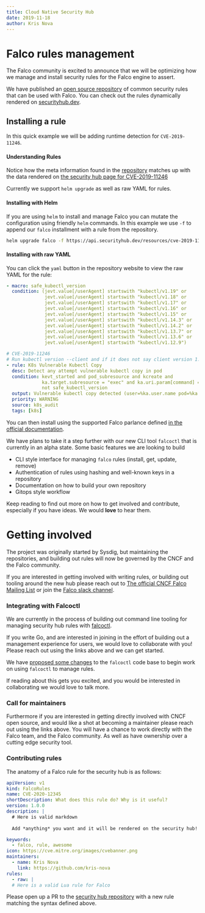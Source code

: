 ```yaml
---
title: Cloud Native Security Hub
date: 2019-11-18
author: Kris Nova
---
```

# Falco rules management 

The Falco community is excited to announce that we will be optimizing how we manage and install security rules for the Falco engine to assert.

We have published an [open source repository](https://github.com/falcosecurity/cloud-native-security-hub/tree/master/resources/falco) of common security rules that can be used with Falco. You can check out the rules dynamically rendered on [securityhub.dev](https://securityhub.dev/).

## Installing a rule

In this quick example we will be adding runtime detection for `CVE-2019-11246`. 

#### Understanding Rules

Notice how the meta information found in the [repository](https://github.com/falcosecurity/cloud-native-security-hub/blob/master/resources/falco/cve/2019-11246.yaml#L10-L19) matches up with the data rendered on [the security hub page for CVE-2019-11246](https://github.com/falcosecurity/cloud-native-security-hub/blob/master/resources/falco/cve/2019-11246.yaml#L10-L19)

Currently we support `helm upgrade` as well as raw YAML for rules.

#### Installing with Helm

If you are using `helm` to install and manage Falco you can mutate the configuration using friendly `helm` commands. In this example we use `-f` to append our `falco` installment with a rule from the repository.

```bash
helm upgrade falco -f https://api.securityhub.dev/resources/cve-2019-11246/custom-rules.yaml stable/falco
```

#### Installing with raw YAML

You can click the `yaml` button in the repository website to view the raw YAML for the rule:

```yaml
- macro: safe_kubectl_version
  condition: (jevt.value[/userAgent] startswith "kubectl/v1.19" or
              jevt.value[/userAgent] startswith "kubectl/v1.18" or
              jevt.value[/userAgent] startswith "kubectl/v1.17" or
              jevt.value[/userAgent] startswith "kubectl/v1.16" or
              jevt.value[/userAgent] startswith "kubectl/v1.15" or
              jevt.value[/userAgent] startswith "kubectl/v1.14.3" or
              jevt.value[/userAgent] startswith "kubectl/v1.14.2" or
              jevt.value[/userAgent] startswith "kubectl/v1.13.7" or
              jevt.value[/userAgent] startswith "kubectl/v1.13.6" or
              jevt.value[/userAgent] startswith "kubectl/v1.12.9")

# CVE-2019-11246
# Run kubectl version --client and if it does not say client version 1.12.9, 1.13.6, or 1.14.2 or newer,  you are running a vulnerable version.
- rule: K8s Vulnerable Kubectl Copy
  desc: Detect any attempt vulnerable kubectl copy in pod
  condition: kevt_started and pod_subresource and kcreate and
             ka.target.subresource = "exec" and ka.uri.param[command] = "tar" and
             not safe_kubectl_version
  output: Vulnerable kubectl copy detected (user=%ka.user.name pod=%ka.target.name ns=%ka.target.namespace action=%ka.target.subresource command=%ka.uri.param[command] userAgent=%jevt.value[/userAgent])
  priority: WARNING
  source: k8s_audit
  tags: [k8s]
```

You can then install using the supported Falco parlance defined [in the official documentation](https://falco.org/docs/rules/#appending-to-lists-rules-and-macros). 

We have plans to take it a step further with our new CLI tool `falcoctl` that is currently in an alpha state. Some basic features we are looking to build

 - CLI style interface for managing `falco` rules (install, get, update, remove)
 - Authentication of rules using hashing and well-known keys in a repository 
 - Documentation on how to build your own repository 
 - Gitops style workflow 

Keep reading to find out more on how to get involved and contribute, especially if you have ideas. We would **love** to hear them.

# Getting involved 

The project was originally started by Sysdig, but maintaining the repositories, and building out rules will now be governed by the CNCF and the Falco community. 

If you are interested in getting involved with writing rules, or building out tooling around the new hub please reach out to [The official CNCF Falco Mailing List](https://lists.cncf.io/g/cncf-falco-dev) or join the [Falco slack channel](slack.sysdig.com).

### Integrating with Falcoctl

We are currently in the process of building out command line tooling for managing security hub rules with [falcoctl](https://github.com/falcosecurity/falcoctl).

If you write Go, and are interested in joining in the effort of building out a management experience for users, we would love to collaborate with you! Please reach out using the links above and we can get started. 

We have [proposed some changes](https://github.com/falcosecurity/falcoctl/issues/44) to the `falcoctl` code base to begin work on using `falcoctl` to manage rules. 

If reading about this gets you excited, and you would be interested in collaborating we would love to talk more. 

### Call for maintainers 

Furthermore if you are interested in getting directly involved with CNCF open source, and would like a shot at becoming a maintainer please reach out using the links above. You will have a chance to work directly with the Falco team, and the Falco community. As well as have ownership over a cutting edge security tool.

### Contributing rules

The anatomy of a Falco rule for the security hub is as follows:

```yaml
apiVersion: v1
kind: FalcoRules
name: CVE-2020-12345
shortDescription: What does this rule do? Why is it useful?
version: 1.0.0
description: |
  # Here is valid markdown
  
  Add *anything* you want and it will be rendered on the security hub!

keywords:
  - falco, rule, awesome
icon: https://cve.mitre.org/images/cvebanner.png
maintainers:
  - name: Kris Nova
    link: https://github.com/kris-nova
rules:
  - raw: |
  # Here is a valid Lua rule for Falco
```

Please open up a PR to the [security hub repository](https://github.com/falcosecurity/cloud-native-security-hub) with a new rule matching the syntax defined above. 
